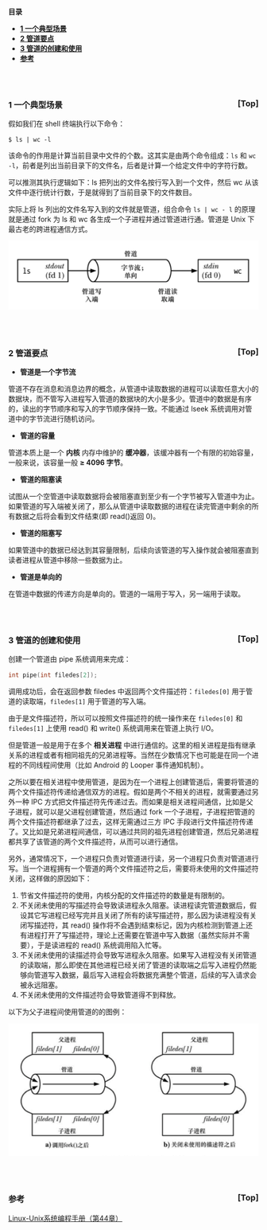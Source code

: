 <a name="index">**目录**</a>

- <a href="#ch1">**1 一个典型场景**</a>
- <a href="#ch2">**2 管道要点**</a>
- <a href="#ch3">**3 管道的创建和使用**</a>
- <a href="#reference">**参考**</a>

<br>
<br>

### <a name="ch1">1 一个典型场景</a><a style="float:right;text-decoration:none;" href="#index">[Top]</a>

假如我们在 shell 终端执行以下命令：

```shell
$ ls | wc -l
```

该命令的作用是计算当前目录中文件的个数。这其实是由两个命令组成：`ls` 和 `wc -l`，前者是列出当前目录下的文件名，后者是计算一个给定文件中的字符行数。

可以推测其执行逻辑如下：ls 把列出的文件名按行写入到一个文件，然后 wc 从该文件中逐行统计行数，于是就得到了当前目录下的文件数目。

实际上将 ls 列出的文件名写入到的文件就是管道，组合命令 `ls | wc - l` 的原理就是通过 fork 为 ls 和 wc 各生成一个子进程并通过管道进行通。管道是 Unix 下最古老的跨进程通信方式。

![Pipe shell example](images/pipe_shell_example.png "Pipe shell example")

<br>
<br>

### <a name="ch2">2 管道要点</a><a style="float:right;text-decoration:none;" href="#index">[Top]</a>

- **管道是一个字节流**

管道不存在消息和消息边界的概念，从管道中读取数据的进程可以读取任意大小的数据块，而不管写入进程写入管道的数据块的大小是多少。管道中的数据是有序的，读出的字节顺序和写入的字节顺序保持一致。不能通过 lseek 系统调用对管道中的字节流进行随机访问。

- **管道的容量**

管道本质上是一个 **内核** 内存中维护的 **缓冲器**，该缓冲器有一个有限的初始容量，一般来说，该容量一般 **≥ 4096 字节**。

- **管道的阻塞读**

试图从一个空管道中读取数据将会被阻塞直到至少有一个字节被写入管道中为止。如果管道的写入端被关闭了，那么从管道中读取数据的进程在读完管道中剩余的所有数据之后将会看到文件结束(即 read()返回 0)。

- **管道的阻塞写**

如果管道中的数据已经达到其容量限制，后续向该管道的写入操作就会被阻塞直到读者进程从管道中移除一些数据为止。

- **管道是单向的**

在管道中数据的传递方向是单向的。管道的一端用于写入，另一端用于读取。

<br>
<br>

### <a name="ch3">3 管道的创建和使用</a><a style="float:right;text-decoration:none;" href="#index">[Top]</a>

创建一个管道由 pipe 系统调用来完成：

```c
int pipe(int filedes[2]);
```

调用成功后，会在返回参数 filedes 中返回两个文件描述符：`filedes[0]` 用于管道的读取端，`filedes[1]` 用于管道的写入端。

由于是文件描述符，所以可以按照文件描述符的统一操作来在 `filedes[0]` 和 `filedes[1]` 上使用 read() 和 write() 系统调用来在管道上执行 I/O。

但是管道一般是用于在多个 **相关进程** 中进行通信的。这里的相关进程是指有继承关系的进程或者有相同祖先的兄弟进程等。当然在少数情况下也可能是在同一个进程的不同线程间使用（比如 Android 的 Looper 事件通知机制）。

之所以要在相关进程中使用管道，是因为在一个进程上创建管道后，需要将管道的两个文件描述符传递给通信双方的进程。假如是两个不相关的进程，就需要通过另外一种 IPC 方式把文件描述符先传递过去。而如果是相关进程间通信，比如是父子进程，就可以是父进程创建管道，然后通过 fork 一个子进程，子进程把管道的两个文件描述符都继承了过去，这样无需通过三方 IPC 手段进行文件描述符传递了。又比如是兄弟进程间通信，可以通过共同的祖先进程创建管道，然后兄弟进程都共享了该管道的两个文件描述符，从而可以进行通信。

另外，通常情况下，一个进程只负责对管道进行读，另一个进程只负责对管道进行写。当一个进程拥有一个管道的两个文件描述符之后，需要将未使用的文件描述符关闭，这样做的原因如下：

1. 节省文件描述符的使用，内核分配的文件描述符的数量是有限制的。
2. 不关闭未使用的写描述符会导致读进程永久阻塞。读进程读完管道数据后，假设其它写进程已经写完并且关闭了所有的读写描述符，那么因为读进程没有关闭写描述符，其 read() 操作将不会遇到结束标记，因为内核检测到管道上还有进程打开了写描述符，理论上还需要在管道中写入数据（虽然实际并不需要），于是读进程的 read() 系统调用陷入忙等。
3. 不关闭未使用的读描述符会导致写进程永久阻塞。如果写入进程没有关闭管道的读取端，那么即使在其他进程已经关闭了管道的读取端之后写入进程仍然能够向管道写入数据，最后写入进程会将数据充满整个管道，后续的写入请求会被永远阻塞。
4. 不关闭未使用的文件描述符会导致管道得不到释放。

以下为父子进程间使用管道的的图例：

![Pipe use example](images/pipe_use_example.png "Pipe use example")

<br>
<br>

### <a name="reference">参考</a><a style="float:right;text-decoration:none;" href="#index">[Top]</a>

[Linux-Unix系统编程手册（第44章）](#)















































































